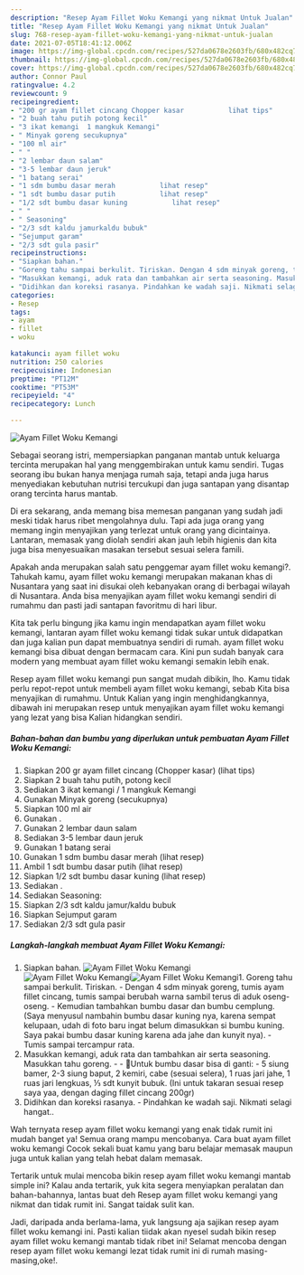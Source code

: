 ```yaml
---
description: "Resep Ayam Fillet Woku Kemangi yang nikmat Untuk Jualan"
title: "Resep Ayam Fillet Woku Kemangi yang nikmat Untuk Jualan"
slug: 768-resep-ayam-fillet-woku-kemangi-yang-nikmat-untuk-jualan
date: 2021-07-05T18:41:12.006Z
image: https://img-global.cpcdn.com/recipes/527da0678e2603fb/680x482cq70/ayam-fillet-woku-kemangi-foto-resep-utama.jpg
thumbnail: https://img-global.cpcdn.com/recipes/527da0678e2603fb/680x482cq70/ayam-fillet-woku-kemangi-foto-resep-utama.jpg
cover: https://img-global.cpcdn.com/recipes/527da0678e2603fb/680x482cq70/ayam-fillet-woku-kemangi-foto-resep-utama.jpg
author: Connor Paul
ratingvalue: 4.2
reviewcount: 9
recipeingredient:
- "200 gr ayam fillet cincang Chopper kasar           lihat tips"
- "2 buah tahu putih potong kecil"
- "3 ikat kemangi  1 mangkuk Kemangi"
- " Minyak goreng secukupnya"
- "100 ml air"
- " "
- "2 lembar daun salam"
- "3-5 lembar daun jeruk"
- "1 batang serai"
- "1 sdm bumbu dasar merah           lihat resep"
- "1 sdt bumbu dasar putih           lihat resep"
- "1/2 sdt bumbu dasar kuning           lihat resep"
- " "
- " Seasoning"
- "2/3 sdt kaldu jamurkaldu bubuk"
- "Sejumput garam"
- "2/3 sdt gula pasir"
recipeinstructions:
- "Siapkan bahan."
- "Goreng tahu sampai berkulit. Tiriskan. Dengan 4 sdm minyak goreng, tumis ayam fillet cincang, tumis sampai berubah warna sambil terus di aduk oseng-oseng. Kemudian tambahkan bumbu dasar dan bumbu cemplung. (Saya menyusul nambahin bumbu dasar kuning nya, karena sempat kelupaan, udah di foto baru ingat belum dimasukkan si bumbu kuning. Saya pakai bumbu dasar kuning karena ada jahe dan kunyit nya). Tumis sampai tercampur rata."
- "Masukkan kemangi, aduk rata dan tambahkan air serta seasoning. Masukkan tahu goreng.  🌺Untuk bumbu dasar bisa di ganti: 5 siung bamer, 2-3 siung baput, 2 kemiri, cabe (sesuai selera), 1 ruas jari jahe, 1 ruas jari lengkuas, ⅓ sdt kunyit bubuk. (Ini untuk takaran sesuai resep saya yaa, dengan daging fillet cincang 200gr)"
- "Didihkan dan koreksi rasanya. Pindahkan ke wadah saji. Nikmati selagi hangat.."
categories:
- Resep
tags:
- ayam
- fillet
- woku

katakunci: ayam fillet woku 
nutrition: 250 calories
recipecuisine: Indonesian
preptime: "PT12M"
cooktime: "PT53M"
recipeyield: "4"
recipecategory: Lunch

---
```



![Ayam Fillet Woku Kemangi](https://img-global.cpcdn.com/recipes/527da0678e2603fb/680x482cq70/ayam-fillet-woku-kemangi-foto-resep-utama.jpg)

Sebagai seorang istri, mempersiapkan panganan mantab untuk keluarga tercinta merupakan hal yang menggembirakan untuk kamu sendiri. Tugas seorang ibu bukan hanya menjaga rumah saja, tetapi anda juga harus menyediakan kebutuhan nutrisi tercukupi dan juga santapan yang disantap orang tercinta harus mantab.

Di era  sekarang, anda memang bisa memesan panganan yang sudah jadi meski tidak harus ribet mengolahnya dulu. Tapi ada juga orang yang memang ingin menyajikan yang terlezat untuk orang yang dicintainya. Lantaran, memasak yang diolah sendiri akan jauh lebih higienis dan kita juga bisa menyesuaikan masakan tersebut sesuai selera famili. 



Apakah anda merupakan salah satu penggemar ayam fillet woku kemangi?. Tahukah kamu, ayam fillet woku kemangi merupakan makanan khas di Nusantara yang saat ini disukai oleh kebanyakan orang di berbagai wilayah di Nusantara. Anda bisa menyajikan ayam fillet woku kemangi sendiri di rumahmu dan pasti jadi santapan favoritmu di hari libur.

Kita tak perlu bingung jika kamu ingin mendapatkan ayam fillet woku kemangi, lantaran ayam fillet woku kemangi tidak sukar untuk didapatkan dan juga kalian pun dapat membuatnya sendiri di rumah. ayam fillet woku kemangi bisa dibuat dengan bermacam cara. Kini pun sudah banyak cara modern yang membuat ayam fillet woku kemangi semakin lebih enak.

Resep ayam fillet woku kemangi pun sangat mudah dibikin, lho. Kamu tidak perlu repot-repot untuk membeli ayam fillet woku kemangi, sebab Kita bisa menyajikan di rumahmu. Untuk Kalian yang ingin menghidangkannya, dibawah ini merupakan resep untuk menyajikan ayam fillet woku kemangi yang lezat yang bisa Kalian hidangkan sendiri.

<!--inarticleads1-->

##### Bahan-bahan dan bumbu yang diperlukan untuk pembuatan Ayam Fillet Woku Kemangi:

1. Siapkan 200 gr ayam fillet cincang (Chopper kasar)           (lihat tips)
1. Siapkan 2 buah tahu putih, potong kecil
1. Sediakan 3 ikat kemangi / 1 mangkuk Kemangi
1. Gunakan  Minyak goreng (secukupnya)
1. Siapkan 100 ml air
1. Gunakan  .
1. Gunakan 2 lembar daun salam
1. Sediakan 3-5 lembar daun jeruk
1. Gunakan 1 batang serai
1. Gunakan 1 sdm bumbu dasar merah           (lihat resep)
1. Ambil 1 sdt bumbu dasar putih           (lihat resep)
1. Siapkan 1/2 sdt bumbu dasar kuning           (lihat resep)
1. Sediakan  .
1. Sediakan  Seasoning:
1. Siapkan 2/3 sdt kaldu jamur/kaldu bubuk
1. Siapkan Sejumput garam
1. Sediakan 2/3 sdt gula pasir




<!--inarticleads2-->

##### Langkah-langkah membuat Ayam Fillet Woku Kemangi:

1. Siapkan bahan.
<img src="https://img-global.cpcdn.com/steps/1c1e2c72c335fb6a/160x128cq70/ayam-fillet-woku-kemangi-langkah-memasak-1-foto.jpg" alt="Ayam Fillet Woku Kemangi"><img src="https://img-global.cpcdn.com/steps/0b587ab145e8333a/160x128cq70/ayam-fillet-woku-kemangi-langkah-memasak-1-foto.jpg" alt="Ayam Fillet Woku Kemangi"><img src="https://img-global.cpcdn.com/steps/f68416337d470206/160x128cq70/ayam-fillet-woku-kemangi-langkah-memasak-1-foto.jpg" alt="Ayam Fillet Woku Kemangi">1. Goreng tahu sampai berkulit. Tiriskan. - Dengan 4 sdm minyak goreng, tumis ayam fillet cincang, tumis sampai berubah warna sambil terus di aduk oseng-oseng. - Kemudian tambahkan bumbu dasar dan bumbu cemplung. (Saya menyusul nambahin bumbu dasar kuning nya, karena sempat kelupaan, udah di foto baru ingat belum dimasukkan si bumbu kuning. Saya pakai bumbu dasar kuning karena ada jahe dan kunyit nya). - Tumis sampai tercampur rata.
1. Masukkan kemangi, aduk rata dan tambahkan air serta seasoning. Masukkan tahu goreng. -  - 🌺Untuk bumbu dasar bisa di ganti: - 5 siung bamer, 2-3 siung baput, 2 kemiri, cabe (sesuai selera), 1 ruas jari jahe, 1 ruas jari lengkuas, ⅓ sdt kunyit bubuk. (Ini untuk takaran sesuai resep saya yaa, dengan daging fillet cincang 200gr)
1. Didihkan dan koreksi rasanya. - Pindahkan ke wadah saji. Nikmati selagi hangat..




Wah ternyata resep ayam fillet woku kemangi yang enak tidak rumit ini mudah banget ya! Semua orang mampu mencobanya. Cara buat ayam fillet woku kemangi Cocok sekali buat kamu yang baru belajar memasak maupun juga untuk kalian yang telah hebat dalam memasak.

Tertarik untuk mulai mencoba bikin resep ayam fillet woku kemangi mantab simple ini? Kalau anda tertarik, yuk kita segera menyiapkan peralatan dan bahan-bahannya, lantas buat deh Resep ayam fillet woku kemangi yang nikmat dan tidak rumit ini. Sangat taidak sulit kan. 

Jadi, daripada anda berlama-lama, yuk langsung aja sajikan resep ayam fillet woku kemangi ini. Pasti kalian tiidak akan nyesel sudah bikin resep ayam fillet woku kemangi mantab tidak ribet ini! Selamat mencoba dengan resep ayam fillet woku kemangi lezat tidak rumit ini di rumah masing-masing,oke!.

